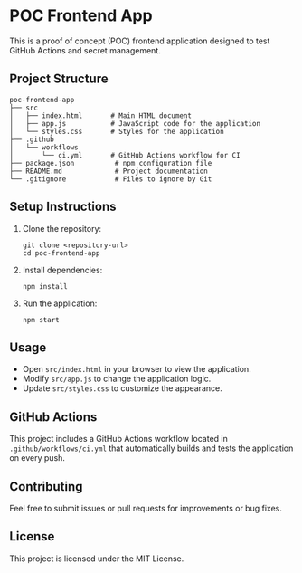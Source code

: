 # POC Frontend App

This is a proof of concept (POC) frontend application designed to test GitHub Actions and secret management.

## Project Structure

```
poc-frontend-app
├── src
│   ├── index.html       # Main HTML document
│   ├── app.js           # JavaScript code for the application
│   └── styles.css       # Styles for the application
├── .github
│   └── workflows
│       └── ci.yml       # GitHub Actions workflow for CI
├── package.json          # npm configuration file
├── README.md             # Project documentation
└── .gitignore            # Files to ignore by Git
```

## Setup Instructions

1. Clone the repository:
   ```
   git clone <repository-url>
   cd poc-frontend-app
   ```

2. Install dependencies:
   ```
   npm install
   ```

3. Run the application:
   ```
   npm start
   ```

## Usage

- Open `src/index.html` in your browser to view the application.
- Modify `src/app.js` to change the application logic.
- Update `src/styles.css` to customize the appearance.

## GitHub Actions

This project includes a GitHub Actions workflow located in `.github/workflows/ci.yml` that automatically builds and tests the application on every push.

## Contributing

Feel free to submit issues or pull requests for improvements or bug fixes. 

## License

This project is licensed under the MIT License.